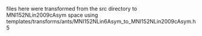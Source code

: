 files here were transformed from the src directory to MNI152NLin2009cAsym space using templates/transforms/ants/MNI152NLin6Asym_to_MNI152NLin2009cAsym.h5
